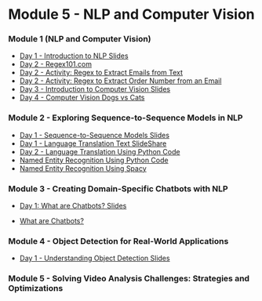 # Module 5 - NLP and Computer Vision 

### Module 1 (NLP and Computer Vision)

- [Day 1 - Introduction to NLP Slides](../Slides/NLPAndComputerVision/intro-nlp.key)
- [Day 2 - Regex101.com](https://regex101.com/)
- [Day 2 - Activity: Regex to Extract Emails from Text](resources/regex-to-extract-words-from-text.md)
- [Day 2 - Activity: Regex to Extract Order Number from an Email](resources/regex-extract-order-number.md)
- [Day 3 - Introduction to Computer Vision Slides](../Slides/NLPAndComputerVision/intro-computer-vision.key)
- [Day 4 - Computer Vision Dogs vs Cats](resources/cats-dogs-classification.ipynb)

### Module 2 - Exploring Sequence-to-Sequence Models in NLP 

- [Day 1 - Sequence-to-Sequence Models Slides]() 
- [Day 1 - Language Translation Text SlideShare](../Slides/language-translation.key) 
- [Day 2 - Language Translation Using Python Code](resources/language-translation.ipynb)
- [Named Entity Recognition Using Python Code]() 
- [Named Entity Recognition Using Spacy]()

### Module 3 -  Creating Domain-Specific Chatbots with NLP

- [Day 1: What are Chatbots? Slides]()

- [What are Chatbots?]() 

### Module 4 - Object Detection for Real-World Applications

- [Day 1 - Understanding Object Detection Slides]() 

### Module 5 - Solving Video Analysis Challenges: Strategies and Optimizations 